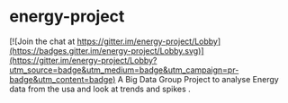 # energy-project

[![Join the chat at https://gitter.im/energy-project/Lobby](https://badges.gitter.im/energy-project/Lobby.svg)](https://gitter.im/energy-project/Lobby?utm_source=badge&utm_medium=badge&utm_campaign=pr-badge&utm_content=badge)
A Big Data Group Project to analyse Energy data from the usa and look at trends and spikes .
